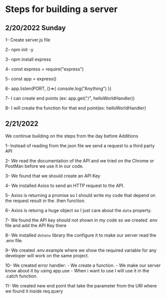 # Steps for building a server

## 2/20/2022 Sunday
1- Create server.js file

2- npm init -y 

3- npm install express

4- const express = require("express")

5- const app = express()

6- app.listen(PORT, ()=>{
    console.log("Anything")
})

7- I can create end points (ex: app.get("/", helloWorldHandler))

8- I will create the function for that end point(ex: helloWorldHandler)

## 2/21/2022

We continue building on the steps from the day before
Additions

1- Instead of reading from the json file we send a request to a third party API

2- We read the documentation of the API and we tried on the Chrome or PostMan before we use it in our code.

3- We found that we should create an API Key

4- We installed Axios to send an HTTP request to the API.

5- Axios is returning a promise so I should write my code that depend on the request result in the .then function.

6- Axios is returng a huge object so I just care about the `data` property.

7- We found the API key should not shown in my code so we created .env file and add the API Key there

8- We installed `dotenv` library the configure it to make our server read the .env file.

9- We created .env.example where we show the required variable for any developer will work on the same project.

10- We created error handler:
    - We create a function.
    - We make our server know about it by using app.use
    - When i want to use I will use it in the .catch function.

11- We created new end point that take the parameter from the URl where we found it inside req.query

